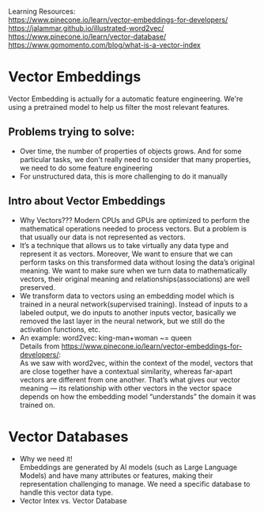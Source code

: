 Learning Resources: <br>
https://www.pinecone.io/learn/vector-embeddings-for-developers/ <br>
https://jalammar.github.io/illustrated-word2vec/ <br>
https://www.pinecone.io/learn/vector-database/ <br>
https://www.gomomento.com/blog/what-is-a-vector-index

# Vector Embeddings
Vector Embedding is actually for a automatic feature engineering. We're using a pretrained model to help us filter the most relevant features.
## Problems trying to solve:
- Over time, the number of properties of objects grows. And for some particular tasks, we don't really need to consider that many properties, we need to do some feature engineering
- For unstructured data, this is more challenging to do it manually
## Intro about Vector Embeddings
-  Why Vectors??? Modern CPUs and GPUs are optimized to perform the mathematical operations needed to process vectors. But a problem is that usually our data is not represented as vectors.
-  It’s a technique that allows us to take virtually any data type and represent it as vectors. Moreover, We want to ensure that we can perform tasks on this transformed data without losing the data’s original meaning.
We want to make sure when we turn data to mathematically vectors, their original meaning and relationships(associations) are well preserved. 
-  We transform data to vectors using an embedding model which is trained in a neural network(supervised training). Instead of inputs to a labeled output, we do inputs to another inputs vector, basically we removed the last layer in the neural network, but we
still do the activation functions, etc.
- An example: 
word2vec: king-man+woman ~= queen  <br>
Details from https://www.pinecone.io/learn/vector-embeddings-for-developers/:  <br>
As we saw with word2vec, within the context of the model, vectors that are close together have a contextual similarity, whereas far-apart vectors are different from one another. That’s what gives our vector meaning — its relationship with other vectors in the vector space depends on how the embedding model “understands” the domain it was trained on.

# Vector Databases
- Why we need it! <br>
Embeddings are generated by AI models (such as Large Language Models) and have many attributes or features, making their representation challenging to manage. We need a specific database to handle this vector data type.
- Vector Intex vs. Vector Database



